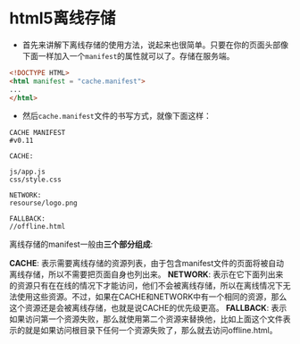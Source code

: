 # html5离线存储

* 首先来讲解下离线存储的使用方法，说起来也很简单。只要在你的页面头部像下面一样加入一个`manifest`的属性就可以了。存储在服务端。

```html
<!DOCTYPE HTML>
<html manifest = "cache.manifest">
...
</html>
```

* 然后`cache.manifest`文件的书写方式，就像下面这样：

```manifest
CACHE MANIFEST
#v0.11

CACHE:

js/app.js
css/style.css

NETWORK:
resourse/logo.png

FALLBACK:
//offline.html
```

离线存储的manifest一般由**三个部分组成**:

**CACHE**: 表示需要离线存储的资源列表，由于包含manifest文件的页面将被自动离线存储，所以不需要把页面自身也列出来。
**NETWORK**: 表示在它下面列出来的资源只有在在线的情况下才能访问，他们不会被离线存储，所以在离线情况下无法使用这些资源。不过，如果在CACHE和NETWORK中有一个相同的资源，那么这个资源还是会被离线存储，也就是说CACHE的优先级更高。
**FALLBACK**: 表示如果访问第一个资源失败，那么就使用第二个资源来替换他，比如上面这个文件表示的就是如果访问根目录下任何一个资源失败了，那么就去访问offline.html。

